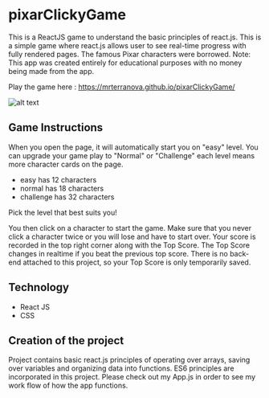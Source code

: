 # pixarClickyGame

This is a ReactJS game to understand the basic principles of react.js. This is a simple game where react.js allows user to see real-time progress with fully rendered pages. The famous Pixar characters were borrowed. Note: This app was created entirely for educational purposes with no money being made from the app.

Play the game here : https://mrterranova.github.io/pixarClickyGame/

![alt text]("/assets/imgs/layout.png")
## Game Instructions

  When you open the page, it will automatically start you on "easy" level. You can upgrade your game play to "Normal" or "Challenge" each level means more character cards on the page.
  
  - easy has 12 characters
  - normal has 18 characters
  - challenge has 32 characters
  
  Pick the level that best suits you!
  
  You then click on a character to start the game. Make sure that you never click a character twice or you will lose and have to start over. Your score is recorded in the top right corner along with the Top Score. The Top Score changes in realtime if you beat the previous top score. There is no back-end attached to this project, so your Top Score is only temporarily saved. 
  
## Technology 

- React JS
- CSS

## Creation of the project

  Project contains basic react.js principles of operating over arrays, saving over variables and organizing data into functions. ES6 principles are incorporated in this project. Please check out my App.js in order to see my work flow of how the app functions. 
